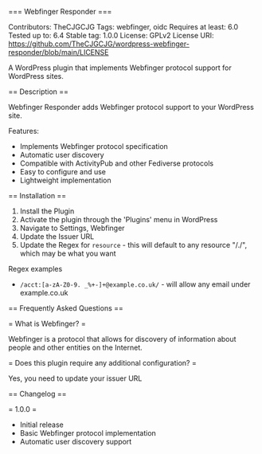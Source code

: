 === Webfinger Responder ===

Contributors: TheCJGCJG
Tags: webfinger, oidc
Requires at least: 6.0
Tested up to: 6.4
Stable tag: 1.0.0
License: GPLv2
License URI: https://github.com/TheCJGCJG/wordpress-webfinger-responder/blob/main/LICENSE

A WordPress plugin that implements Webfinger protocol support for WordPress sites.

== Description ==

Webfinger Responder adds Webfinger protocol support to your WordPress site.

Features:
- Implements Webfinger protocol specification
- Automatic user discovery
- Compatible with ActivityPub and other Fediverse protocols
- Easy to configure and use
- Lightweight implementation

== Installation ==

1. Install the Plugin
2. Activate the plugin through the 'Plugins' menu in WordPress
3. Navigate to Settings, Webfinger
4. Update the Issuer URL
5. Update the Regex for `resource` - this will default to any resource "/./", which may be what you want

Regex examples
- `/acct:[a-zA-Z0-9. _%+-]+@example.co.uk/` - will allow any email under example.co.uk

== Frequently Asked Questions ==

= What is Webfinger? =

Webfinger is a protocol that allows for discovery of information about people and other entities on the Internet.

= Does this plugin require any additional configuration? =

Yes, you need to update your issuer URL

== Changelog ==

= 1.0.0 =
* Initial release
* Basic Webfinger protocol implementation
* Automatic user discovery support
